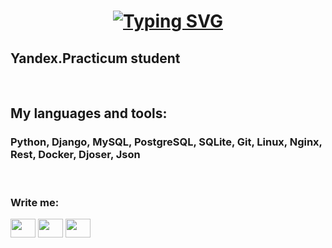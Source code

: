 <h1 align="center"><a href="https://git.io/typing-svg"><img src="https://readme-typing-svg.herokuapp.com?font=Fira+Code&size=18&pause=1000&center=true&width=435&lines=Hi+everyone++I'm+Denis%F0%9F%91%8B+Python+Developer" alt="Typing SVG" /></a> 
<h3 align="left"></h3>

## Yandex.Practicum student

<br>

## My languages and tools:

### Python, Django, MySQL, PostgreSQL, SQLite, Git, Linux, Nginx, Rest, Docker, Djoser, Json

<br>

<!--
![Python](https://img.shields.io/badge/-Python-cccf19??style=for-the-badge&logo=python)
![Django](https://img.shields.io/badge/-Django-067d20??style=for-the-badge&logo=Django)

![MySQL](https://img.shields.io/badge/-MySQL-E3A9BE??style=for-the-badge&logo=MySQL)
![PostgreSQL](https://img.shields.io/badge/-PostgreSQL-EFAF8C??style=for-the-badge&logo=PostgreSQL)
![SQLite](https://img.shields.io/badge/-SQLite-2A8D9C??style=for-the-badge&logo=SQLite)
![Git](https://img.shields.io/badge/-Git-2A8D9C??style=for-the-badge&logo=Git)
![Linux](https://img.shields.io/badge/-Linux-CD5700??style=for-the-badge&logo=Linux)
![Nginx](https://img.shields.io/badge/-Nginx-6600FF??style=for-the-badge&logo=Nginx)
![Rest](https://img.shields.io/badge/-REST-006B3C??style=for-the-badge&logo=Rest)
![Docker](https://img.shields.io/badge/-Docker-FF9218??style=for-the-badge&logo=Docker)
![Djoser](https://img.shields.io/badge/-Djoser-D53E07??style=for-the-badge&logo=Djoser)
![Json](https://img.shields.io/badge/-JsonAPI-4E3B31??style=for-the-badge&logo=Json)
-->

<h3 align="left">Write me:</h3>
<p align="left">
<a href="https://t.me/Nononame321" target="blank"><img align="center" src="https://cdn.jsdelivr.net/npm/simple-icons@3.0.1/icons/telegram.svg" alt="" height="30" width="40" /></a>
<a href="https://www.linkedin.com/in/denyacore/" target="blank"><img align="center" src="https://cdn.jsdelivr.net/npm/simple-icons@3.0.1/icons/linkedin.svg" alt="" height="30" width="40" /></a>
<a href="https://career.habr.com/denyacore1" target="blank"><img align="center" src="https://cdn.jsdelivr.net/npm/simple-icons@3.0.1/icons/habr.svg" alt="" height="30" width="40" /></a>
</p>









<!--
**Denyacore/Denyacore** is a ✨ _special_ ✨ repository because its `README.md` (this file) appears on your GitHub profile.

Here are some ideas to get you started:

- 🔭 I’m currently working on ...
- 🌱 I’m currently learning ...
- 👯 I’m looking to collaborate on ...
- 🤔 I’m looking for help with ...
- 💬 Ask me about ...
- 📫 How to reach me: ...
- 😄 Pronouns: ...
- ⚡ Fun fact: ...
-->
